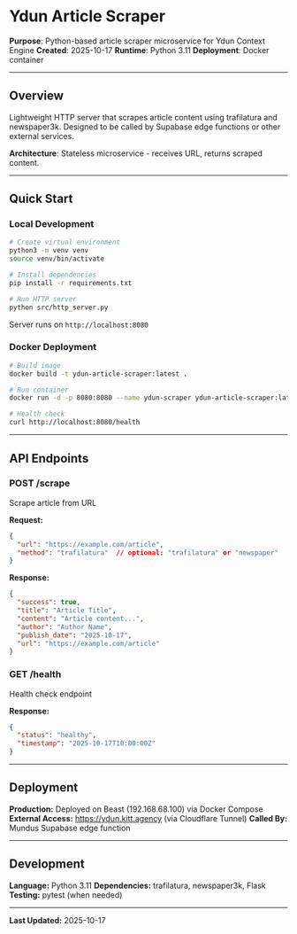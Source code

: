 # Ydun Article Scraper

**Purpose**: Python-based article scraper microservice for Ydun Context Engine
**Created**: 2025-10-17
**Runtime**: Python 3.11
**Deployment**: Docker container

---

## Overview

Lightweight HTTP server that scrapes article content using trafilatura and newspaper3k. Designed to be called by Supabase edge functions or other external services.

**Architecture**: Stateless microservice - receives URL, returns scraped content.

---

## Quick Start

### Local Development

```bash
# Create virtual environment
python3 -m venv venv
source venv/bin/activate

# Install dependencies
pip install -r requirements.txt

# Run HTTP server
python src/http_server.py
```

Server runs on `http://localhost:8080`

### Docker Deployment

```bash
# Build image
docker build -t ydun-article-scraper:latest .

# Run container
docker run -d -p 8080:8080 --name ydun-scraper ydun-article-scraper:latest

# Health check
curl http://localhost:8080/health
```

---

## API Endpoints

### POST /scrape
Scrape article from URL

**Request:**
```json
{
  "url": "https://example.com/article",
  "method": "trafilatura"  // optional: "trafilatura" or "newspaper"
}
```

**Response:**
```json
{
  "success": true,
  "title": "Article Title",
  "content": "Article content...",
  "author": "Author Name",
  "publish_date": "2025-10-17",
  "url": "https://example.com/article"
}
```

### GET /health
Health check endpoint

**Response:**
```json
{
  "status": "healthy",
  "timestamp": "2025-10-17T10:00:00Z"
}
```

---

## Deployment

**Production:** Deployed on Beast (192.168.68.100) via Docker Compose
**External Access:** https://ydun.kitt.agency (via Cloudflare Tunnel)
**Called By:** Mundus Supabase edge function

---

## Development

**Language:** Python 3.11
**Dependencies:** trafilatura, newspaper3k, Flask
**Testing:** pytest (when needed)

---

**Last Updated:** 2025-10-17
